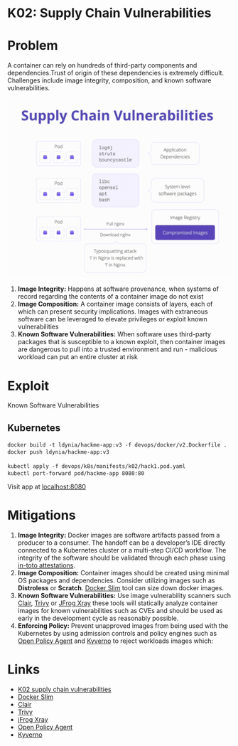 # K02: Supply Chain Vulnerabilities

# Problem

A container can rely on hundreds of third-party components and dependencies.Trust of origin of these dependencies is extremely difficult. Challenges include image integrity, composition, and known software vulnerabilities.

![diagram](../assets/img/k02.png)

1. **Image Integrity:** Happens at software provenance, when systems of record regarding the contents of a container image do not exist
1. **Image Composition:** A container image consists of layers, each of which can present security implications. Images with extraneous software can be leveraged to elevate privileges or exploit known vulnerabilities
1. **Known Software Vulnerabilities:** When software uses third-party packages that is susceptible to a known exploit, then container images are dangerous to pull into a trusted environment and run - malicious workload can put an entire cluster at risk

# Exploit

Known Software Vulnerabilities

## Kubernetes

```shell
docker build -t ldynia/hackme-app:v3 -f devops/docker/v2.Dockerfile .
docker push ldynia/hackme-app:v3

kubectl apply -f devops/k8s/manifests/k02/hack1.pod.yaml
kubectl port-forward pod/hackme-app 8080:80
```

Visit app at [localhost:8080](http://localhost:8080/)

# Mitigations

1. **Image Integrity:** Docker images are software artifacts passed from a producer to a consumer. The handoff can be a developer’s IDE directly connected to a Kubernetes cluster or a multi-step CI/CD workflow. The integrity of the software should be validated through each phase using [in-toto attestations](https://github.com/in-toto/attestation).
1. **Image Composition:** Container images should be created using minimal OS packages and dependencies. Consider utilizing images such as **Distroless** or **Scratch**. [Docker Slim](https://github.com/slimtoolkit/slim) tool can size down docker images.
1. **Known Software Vulnerabilities:** Use image vulnerability scanners such [Clair](https://github.com/quay/clair), [Trivy](https://github.com/aquasecurity/trivy) or [JFrog Xray](https://jfrog.com/) these tools will statically analyze container images for known vulnerabilities such as CVEs and should be used as early in the development cycle as reasonably possible.
1. **Enforcing Policy:** Prevent unapproved images from being used with the Kubernetes by using admission controls and policy engines such as [Open Policy Agent](https://www.openpolicyagent.org/) and [Kyverno](https://kyverno.io/) to reject workloads images which:

# Links

- [K02 supply chain vulnerabilities](https://owasp.org/www-project-kubernetes-top-ten/2022/en/src/K02-supply-chain-vulnerabilities)
- [Docker Slim](https://github.com/slimtoolkit/slim)
- [Clair](https://github.com/quay/clair)
- [Trivy](https://github.com/aquasecurity/trivy)
- [jFrog Xray](https://jfrog.com/)
- [Open Policy Agent](https://www.openpolicyagent.org/)
- [Kyverno](https://kyverno.io/)